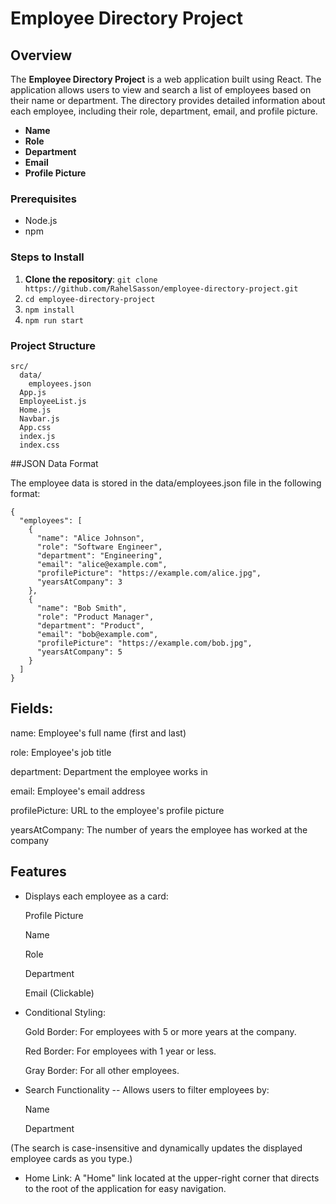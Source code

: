 # Employee Directory Project

## Overview

The **Employee Directory Project** is a web application built using React. The application allows users to view and search a list of employees based on their name or department. The directory provides detailed information about each employee, including their role, department, email, and profile picture.

- **Name**
- **Role**
- **Department**
- **Email**
- **Profile Picture**


### Prerequisites

- Node.js
- npm


### Steps to Install

1. **Clone the repository**:
   ```git clone https://github.com/RahelSasson/employee-directory-project.git```
2. ```cd employee-directory-project```
3. ```npm install```
4. ```npm run start```


### Project Structure 
```
src/
  data/
    employees.json
  App.js
  EmployeeList.js
  Home.js
  Navbar.js
  App.css
  index.js
  index.css
```


##JSON Data Format

The employee data is stored in the data/employees.json file in the following format:

~~~
{
  "employees": [
    {
      "name": "Alice Johnson",
      "role": "Software Engineer",
      "department": "Engineering",
      "email": "alice@example.com",
      "profilePicture": "https://example.com/alice.jpg",
      "yearsAtCompany": 3
    },
    {
      "name": "Bob Smith",
      "role": "Product Manager",
      "department": "Product",
      "email": "bob@example.com",
      "profilePicture": "https://example.com/bob.jpg",
      "yearsAtCompany": 5
    }
  ]
}
~~~


## Fields:

name: Employee's full name (first and last)

role: Employee's job title

department: Department the employee works in

email: Employee's email address

profilePicture: URL to the employee's profile picture

yearsAtCompany: The number of years the employee has worked at the company


## Features 

- Displays each employee as a card:
  
  Profile Picture
  
  Name
  
  Role
  
  Department
  
  Email (Clickable)
  
- Conditional Styling:
  
  Gold Border: For employees with 5 or more years at the company.
  
  Red Border: For employees with 1 year or less.
  
  Gray Border: For all other employees.
  
- Search Functionality -- Allows users to filter employees by:
  
  Name
  
  Department
  
 (The search is case-insensitive and dynamically updates the displayed employee cards as you type.)
 
- Home Link: A "Home" link located at the upper-right corner that directs to the root of the application for easy navigation.

